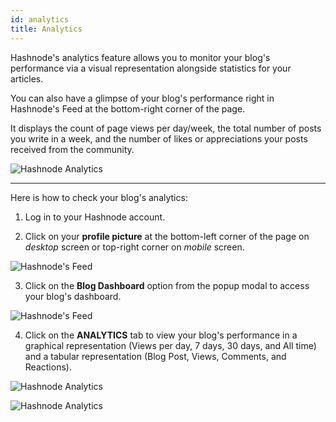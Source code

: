 ```yaml
---
id: analytics
title: Analytics
---
```



Hashnode's analytics feature allows you to monitor your blog's performance via a visual representation alongside statistics for your articles.

You can also have a glimpse of your blog's performance right in Hashnode's Feed at the bottom-right corner of the page.

It displays the count of page views per day/week, the total number of posts you write in a week, and the number of likes or appreciations your posts received from the community.

![Hashnode Analytics](https://cdn.hashnode.com/res/hashnode/image/upload/v1610542364234/LJwkZrj7p.png?auto=compress)

---

Here is how to check your blog's analytics:

1. Log in to your Hashnode account.

2. Click on your **profile picture** at the bottom-left corner of the page on *desktop* screen or top-right corner on *mobile* screen.

![Hashnode's Feed](https://cdn.hashnode.com/res/hashnode/image/upload/v1616492775188/7u9FsH_We.png?auto=compress)

3. Click on the **Blog Dashboard** option from the popup modal to access your blog's dashboard.

![Hashnode's Feed](https://cdn.hashnode.com/res/hashnode/image/upload/v1616495148429/anxbO8ZqM.png?auto=compress)

4. Click on the **ANALYTICS** tab to view your blog's performance in a graphical representation (Views per day, 7 days, 30 days, and All time) and a tabular representation (Blog Post, Views, Comments, and Reactions).

![Hashnode Analytics](https://cdn.hashnode.com/res/hashnode/image/upload/v1616497315320/mNjE3UPMW.png?auto=compress)

![Hashnode Analytics](https://cdn.hashnode.com/res/hashnode/image/upload/v1601383085554/neRc81EVW.png?auto=compress)

